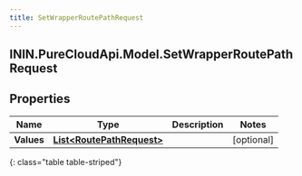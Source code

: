 ```yaml
---
title: SetWrapperRoutePathRequest
---
```

## ININ.PureCloudApi.Model.SetWrapperRoutePathRequest

## Properties

|Name | Type | Description | Notes|
|------------ | ------------- | ------------- | -------------|
| **Values** | [**List&lt;RoutePathRequest&gt;**](RoutePathRequest.html) |  | [optional] |
{: class="table table-striped"}


